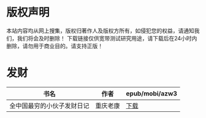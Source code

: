 # 版权声明

本站内容均从网上搜集，版权归著作人及版权方所有，如侵犯您的权益，请通知我们，我们将会及时删除！ 下载链接仅供宽带测试研究用途，请下载后在24小时内删除，请勿用于商业目的。请支持正版！

# 发财

| 书名 | 作者 | epub/mobi/azw3 |
| --- | --- | --- |
| 全中国最穷的小伙子发财日记 | 重庆老康 | [下载](https://url89.ctfile.com/f/31084289-1357006528-68ef63?p=8866) |
